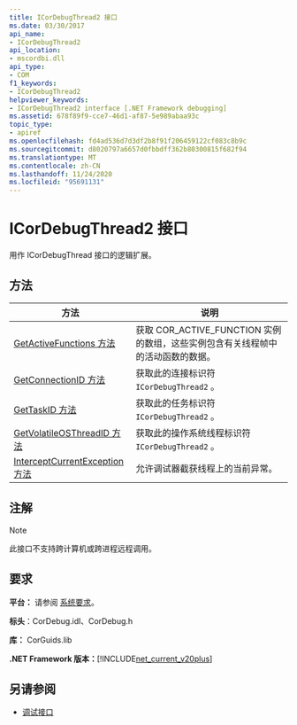 ```yaml
---
title: ICorDebugThread2 接口
ms.date: 03/30/2017
api_name:
- ICorDebugThread2
api_location:
- mscordbi.dll
api_type:
- COM
f1_keywords:
- ICorDebugThread2
helpviewer_keywords:
- ICorDebugThread2 interface [.NET Framework debugging]
ms.assetid: 678f89f9-cce7-46d1-af87-5e989abaa93c
topic_type:
- apiref
ms.openlocfilehash: fd4ad536d7d3df2b8f91f206459122cf083c8b9c
ms.sourcegitcommit: d8020797a6657d0fbbdff362b80300815f682f94
ms.translationtype: MT
ms.contentlocale: zh-CN
ms.lasthandoff: 11/24/2020
ms.locfileid: "95691131"
---
```

# <a name="icordebugthread2-interface"></a>ICorDebugThread2 接口

用作 ICorDebugThread 接口的逻辑扩展。  
  
## <a name="methods"></a>方法  
  
|方法|说明|  
|------------|-----------------|  
|[GetActiveFunctions 方法](icordebugthread2-getactivefunctions-method.md)|获取 COR_ACTIVE_FUNCTION 实例的数组，这些实例包含有关线程帧中的活动函数的数据。|  
|[GetConnectionID 方法](icordebugthread2-getconnectionid-method.md)|获取此的连接标识符 `ICorDebugThread2` 。|  
|[GetTaskID 方法](icordebugthread2-gettaskid-method.md)|获取此的任务标识符 `ICorDebugThread2` 。|  
|[GetVolatileOSThreadID 方法](icordebugthread2-getvolatileosthreadid-method.md)|获取此的操作系统线程标识符 `ICorDebugThread2` 。|  
|[InterceptCurrentException 方法](icordebugthread2-interceptcurrentexception-method.md)|允许调试器截获线程上的当前异常。|  
  
## <a name="remarks"></a>注解  
  
> [!NOTE]
> 此接口不支持跨计算机或跨进程远程调用。  
  
## <a name="requirements"></a>要求  

 **平台：** 请参阅 [系统要求](../../get-started/system-requirements.md)。  
  
 **标头**：CorDebug.idl、CorDebug.h  
  
 **库：** CorGuids.lib  
  
 **.NET Framework 版本：**[!INCLUDE[net_current_v20plus](../../../../includes/net-current-v20plus-md.md)]  
  
## <a name="see-also"></a>另请参阅

- [调试接口](debugging-interfaces.md)

